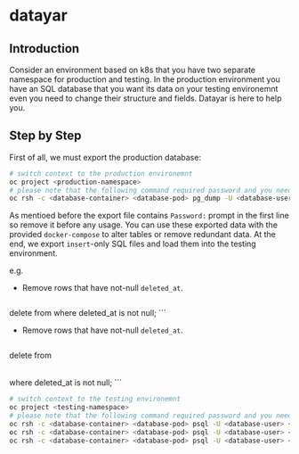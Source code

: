 # datayar
## Introduction
Consider an environment based on k8s that you have two separate namespace for production and testing.
In the production environment you have an SQL database that you want its data on your testing environemnt even
you need to change their structure and fields. Datayar is here to help you.

## Step by Step
First of all, we must export the production database:

```sh
# switch context to the production environemnt
oc project <production-namespace>
# please note that the following command required password and you need to type it on the fly because all outputs are redirected.
oc rsh -c <database-container> <database-pod> pg_dump -U <database-user> <database-name> > output.sql
```

As mentioed before the export file contains `Password:` prompt in the first line so remove it before any usage.
You can use these exported data with the provided `docker-compose` to alter tables or remove redundant data.
At the end, we export `insert`-only SQL files and load them into the testing environment.

e.g.
- Remove rows that have not-null `deleted_at`.
    ```sql
delete from <table> where deleted_at is not null;
    ```
- Remove rows that have not-null `deleted_at`.
    ```sql
delete from <table> where deleted_at is not null;
    ```

```sh
# switch context to the testing environemnt
oc project <testing-namespace>
# please note that the following command required password and you need to type in the first line of each export file because all inputs are redirected.
oc rsh -c <database-container> <database-pod> psql -U <database-user> <database-name> -f - < <table-1>.sql
oc rsh -c <database-container> <database-pod> psql -U <database-user> <database-name> -f - < <table-2>.sql
oc rsh -c <database-container> <database-pod> psql -U <database-user> <database-name> -f - < <table-3>.sql
```
